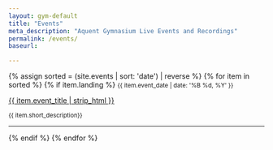 ```yaml
---
layout: gym-default
title: "Events"
meta_description: "Aquent Gymnasium Live Events and Recordings"
permalink: /events/
baseurl:

---
```



{% assign sorted = (site.events | sort: 'date') | reverse %}
{% for item in sorted %}
{% if item.landing %}
<small>{{ item.event_date  | date: '%B %d, %Y' }}</small>
<p><a href="{{ site.baseurl }}{{ item.url }}">{{ item.event_title | strip_html }}</a></p>
<small>{{ item.short_description}}</small>
<hr>
{% endif %}
{% endfor %}
